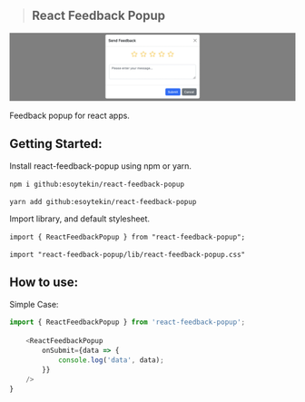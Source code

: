 >## React Feedback Popup

![alt tag](https://github.com/esoytekin/react-feedback-popup/raw/main/images/react-feedback-popup-demo.png)


Feedback popup for react apps.


## Getting Started:

Install react-feedback-popup using npm or yarn.

``npm i github:esoytekin/react-feedback-popup``

``yarn add github:esoytekin/react-feedback-popup``


Import library, and default stylesheet.

``import { ReactFeedbackPopup } from "react-feedback-popup";``   

``import "react-feedback-popup/lib/react-feedback-popup.css"``

## How to use:

Simple Case:

```javascript
import { ReactFeedbackPopup } from 'react-feedback-popup';

    <ReactFeedbackPopup
        onSubmit={data => {
            console.log('data', data);
        }}
    />
}

```
